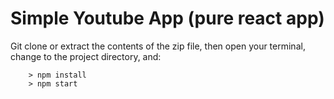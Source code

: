 # Simple Youtube App (pure react app)


Git clone or extract the contents of the zip file, then open your terminal, change to the project directory, and:

```
	> npm install
	> npm start
```
